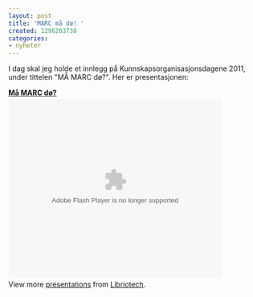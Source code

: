 ```yaml
---
layout: post
title: 'MARC må dø! '
created: 1296203738
categories:
- nyheter
---
```

<p>I dag skal jeg holde et innlegg på Kunnskapsorganisasjonsdagene 2011, under tittelen "MÅ MARC dø?". Her er presentasjonen:</p>
<div style="width:425px" id="__ss_6687614"><strong style="display:block;margin:12px 0 4px"><a href="http://www.slideshare.net/MagnusEnger/marc-mustdie" title="Må MARC dø?">Må MARC dø?</a></strong><object id="__sse6687614" width="425" height="355"><param name="movie" value="http://static.slidesharecdn.com/swf/ssplayer2.swf?doc=marc-must-die-110124142205-phpapp02&stripped_title=marc-mustdie&userName=MagnusEnger" /><param name="allowFullScreen" value="true"/><param name="allowScriptAccess" value="always"/><embed name="__sse6687614" src="http://static.slidesharecdn.com/swf/ssplayer2.swf?doc=marc-must-die-110124142205-phpapp02&stripped_title=marc-mustdie&userName=MagnusEnger" type="application/x-shockwave-flash" allowscriptaccess="always" allowfullscreen="true" width="425" height="355"></embed></object><div style="padding:5px 0 12px">View more <a href="http://www.slideshare.net/">presentations</a> from <a href="http://www.slideshare.net/MagnusEnger">Libriotech</a>.</div></div>
